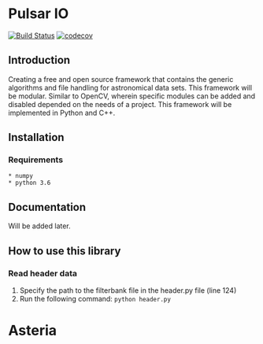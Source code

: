 # Pulsar IO
[![Build Status](https://travis-ci.com/AUAS-Pulsar/Asteria.svg?branch=master)](https://travis-ci.com/AUAS-Pulsar/io)
[![codecov](https://codecov.io/gh/AUAS-Pulsar/Asteria/branch/master/graph/badge.svg)](https://codecov.io/gh/AUAS-Pulsar/io)


## Introduction

Creating a free and open source framework that contains the generic algorithms and file handling for astronomical data sets. This framework will be modular. Similar to OpenCV, wherein specific modules can be added and disabled depended on the needs of a project. This framework will be implemented in Python and C++.

## Installation

### Requirements

    * numpy
    * python 3.6


## Documentation
Will be added later. 

## How to use this library

### Read header data

1. Specify the path to the filterbank file in the header.py file (line 124)
2. Run the following command: `python header.py`

# Asteria